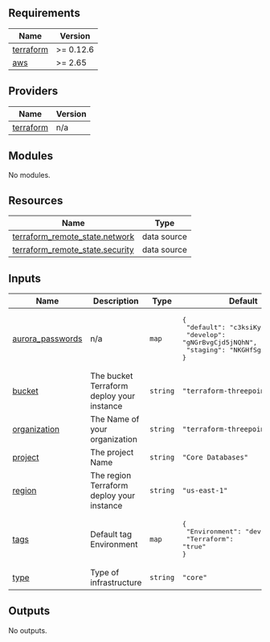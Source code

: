 ## Requirements

| Name | Version |
|------|---------|
| <a name="requirement_terraform"></a> [terraform](#requirement\_terraform) | >= 0.12.6 |
| <a name="requirement_aws"></a> [aws](#requirement\_aws) | >= 2.65 |

## Providers

| Name | Version |
|------|---------|
| <a name="provider_terraform"></a> [terraform](#provider\_terraform) | n/a |

## Modules

No modules.

## Resources

| Name | Type |
|------|------|
| [terraform_remote_state.network](https://registry.terraform.io/providers/hashicorp/terraform/latest/docs/data-sources/remote_state) | data source |
| [terraform_remote_state.security](https://registry.terraform.io/providers/hashicorp/terraform/latest/docs/data-sources/remote_state) | data source |

## Inputs

| Name | Description | Type | Default | Required |
|------|-------------|------|---------|:--------:|
| <a name="input_aurora_passwords"></a> [aurora\_passwords](#input\_aurora\_passwords) | n/a | `map` | <pre>{<br>  "default": "c3ksiKyr6v4uNVWT",<br>  "develop": "gNGrBvgCjd5jNQhN",<br>  "staging": "NKGHfSgxLBihCUkP"<br>}</pre> | no |
| <a name="input_bucket"></a> [bucket](#input\_bucket) | The bucket Terraform deploy your instance | `string` | `"terraform-threepoints"` | no |
| <a name="input_organization"></a> [organization](#input\_organization) | The Name of your organization | `string` | `"terraform-threepoints"` | no |
| <a name="input_project"></a> [project](#input\_project) | The project Name | `string` | `"Core Databases"` | no |
| <a name="input_region"></a> [region](#input\_region) | The region Terraform deploy your instance | `string` | `"us-east-1"` | no |
| <a name="input_tags"></a> [tags](#input\_tags) | Default tag Environment | `map` | <pre>{<br>  "Environment": "dev",<br>  "Terraform": "true"<br>}</pre> | no |
| <a name="input_type"></a> [type](#input\_type) | Type of infrastructure | `string` | `"core"` | no |

## Outputs

No outputs.
